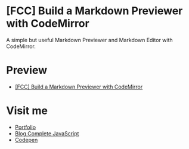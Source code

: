 # [FCC] Build a Markdown Previewer with CodeMirror

A simple but useful Markdown Previewer and Markdown Editor with CodeMirror.

# Preview

  * [[FCC] Build a Markdown Previewer with CodeMirror](http://about.phamvanlam.com/fcc-markdown-previewer-codemirror/)

# Visit me

  * [Portfolio](http://about.phamvanlam.com)
  * [Blog Complete JavaScript](https://completejavascript.com)
  * [Codepen](https://codepen.io/completejavascript)
